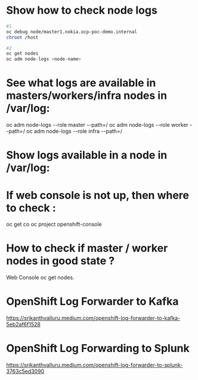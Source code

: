# Show how to check node logs

```bash
#1
oc debug node/master1.nokia.ocp-poc-demo.internal
chroot /host

#2
oc get nodes
oc adm node-logs <node-name>
```

# See what logs are available in masters/workers/infra nodes in /var/log:
oc adm node-logs --role master --path=/
oc adm node-logs --role worker --path=/
oc adm node-logs --role infra --path=/

# Show logs available in a node in /var/log:

# If web console is not up, then where to check :
oc get co
oc project openshift-console

# How to check if master / worker nodes in good state ?
Web Console
oc get nodes. 

# OpenShift Log Forwarder to Kafka
https://srikanthvalluru.medium.com/openshift-log-forwarder-to-kafka-5eb2af6f1528

# OpenShift Log Forwarding to Splunk
https://srikanthvalluru.medium.com/openshift-log-forwarder-to-splunk-3763c5ed3090


